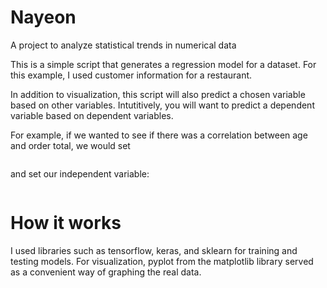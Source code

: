# Nayeon
A project to analyze statistical trends in numerical data

This is a simple script that generates a regression model for a dataset. For this example, I used customer information for a restaurant. 

In addition to visualization, this script will also predict a chosen variable based on other variables. Intutitively, you will want to predict a dependent variable based on dependent variables.
  
   For example, if we wanted to see if there was a correlation between age and order total, we would set 
   ```predict = "Order total"
   ```
   and set our independent variable:
   ```independent = "Age"
   ```

# How it works
I used libraries such as tensorflow, keras, and sklearn for training and testing models. For visualization, pyplot from the matplotlib library served as a convenient way of graphing the real data. 
